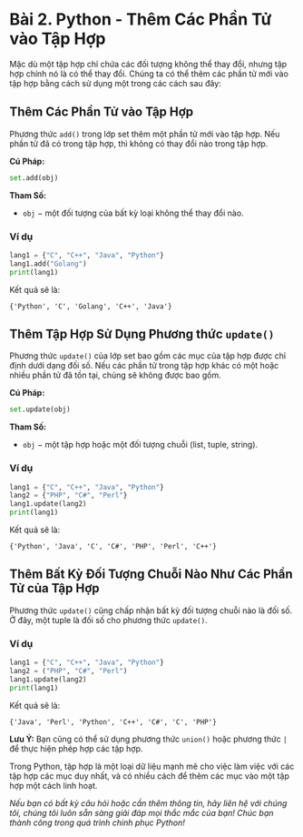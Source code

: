 # Bài 2. Python - Thêm Các Phần Tử vào Tập Hợp

Mặc dù một tập hợp chỉ chứa các đối tượng không thể thay đổi, nhưng tập hợp chính nó là có thể thay đổi. Chúng ta có thể thêm các phần tử mới vào tập hợp bằng cách sử dụng một trong các cách sau đây:

## Thêm Các Phần Tử vào Tập Hợp

Phương thức `add()` trong lớp set thêm một phần tử mới vào tập hợp. Nếu phần tử đã có trong tập hợp, thì không có thay đổi nào trong tập hợp.

**Cú Pháp:**
```python
set.add(obj)
```

**Tham Số:**
- `obj` − một đối tượng của bất kỳ loại không thể thay đổi nào.

### Ví dụ

```python
lang1 = {"C", "C++", "Java", "Python"}
lang1.add("Golang")
print(lang1)
```

Kết quả sẽ là:

```
{'Python', 'C', 'Golang', 'C++', 'Java'}
```

## Thêm Tập Hợp Sử Dụng Phương thức `update()`

Phương thức `update()` của lớp set bao gồm các mục của tập hợp được chỉ định dưới dạng đối số. Nếu các phần tử trong tập hợp khác có một hoặc nhiều phần tử đã tồn tại, chúng sẽ không được bao gồm.

**Cú Pháp:**
```python
set.update(obj)
```

**Tham Số:**
- `obj` − một tập hợp hoặc một đối tượng chuỗi (list, tuple, string).

### Ví dụ

```python
lang1 = {"C", "C++", "Java", "Python"}
lang2 = {"PHP", "C#", "Perl"}
lang1.update(lang2)
print(lang1)
```

Kết quả sẽ là:

```
{'Python', 'Java', 'C', 'C#', 'PHP', 'Perl', 'C++'}
```

## Thêm Bất Kỳ Đối Tượng Chuỗi Nào Như Các Phần Tử của Tập Hợp

Phương thức `update()` cũng chấp nhận bất kỳ đối tượng chuỗi nào là đối số. Ở đây, một tuple là đối số cho phương thức `update()`.

### Ví dụ

```python
lang1 = {"C", "C++", "Java", "Python"}
lang2 = ("PHP", "C#", "Perl")
lang1.update(lang2)
print(lang1)
```

Kết quả sẽ là:

```
{'Java', 'Perl', 'Python', 'C++', 'C#', 'C', 'PHP'}
```

**Lưu Ý:** Bạn cũng có thể sử dụng phương thức `union()` hoặc phương thức `|` để thực hiện phép hợp các tập hợp.

Trong Python, tập hợp là một loại dữ liệu mạnh mẽ cho việc làm việc với các tập hợp các mục duy nhất, và có nhiều cách để thêm các mục vào một tập hợp một cách linh hoạt.

*Nếu bạn có bất kỳ câu hỏi hoặc cần thêm thông tin, hãy liên hệ với chúng tôi, chúng tôi luôn sẵn sàng giải đáp mọi thắc mắc của bạn! Chúc bạn thành công trong quá trình chinh phục Python!*
